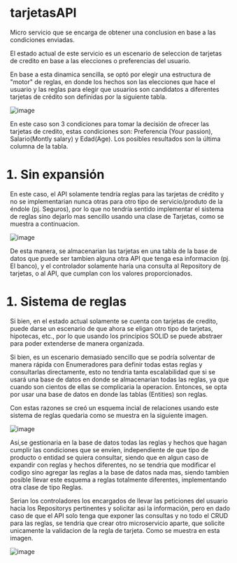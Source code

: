 # tarjetasAPI
Micro servicio que se encarga de obtener una conclusion en base a las condiciones enviadas.

El estado actual de este servicio es un escenario de seleccion de tarjetas de credito en base a las elecciones o preferencias del usuario. 

En base a esta dinamica sencilla, se optó por elegir una estructura de "motor" de reglas, en donde los hechos son las elecciones que hace el usuario y las reglas para elegir que usuarios son candidatos a diferentes tarjetas de crédito son definidas por la siguiente tabla.

![image](https://user-images.githubusercontent.com/46451243/153535546-fb21a04f-33b4-4f31-bb14-48b582e207ce.png)

En este caso son 3 condiciones para tomar la decisión de ofrecer las tarjetas de credito, estas condiciones son: Preferencia (Your passion), Salario(Montly salary) y Edad(Age). Los posibles resultados son la última columna de la tabla.

<ol>
  <h1><li>Sin expansión</li></h1>
</ol>
En este caso, el API solamente tendría reglas para las tarjetas de crédito y no se implementarian nunca otras para otro tipo de servicio/produto de la éndole (pj. Seguros), por lo que no tendría sentido implementar el sistema de reglas sino dejarlo mas sencillo usando una clase de Tarjetas, como se muestra a continuacion.

![image](https://user-images.githubusercontent.com/46451243/154756975-b8479820-9b6b-46ed-82cf-25ffb785461f.png)
  
De esta manera, se almacenarian las tarjetas en una tabla de la base de datos que puede ser tambien alguna otra API que tenga esa informacion (pj. El banco), y el controlador solamente haría una consulta al Repository de tarjetas, o al API, que cumplan con los valores proporcionados.

<ol>
  <h1><li>Sistema de reglas</li></h1>
</ol>
Si bien, en el estado actual solamente se cuenta con tarjetas de credito, puede darse un escenario de que ahora se eligan otro tipo de tarjetas, hipotecas, etc., por lo que usando los  principios SOLID se puede abstraer para poder extenderse de manera organizada.

Si bien, es un escenario demasiado sencillo que se podría solventar de manera rápida con Enumeradores para definir todas estas reglas y consultarlas directamente, esto no tendria tanta escalabilidad que si se usará una base de datos en donde se almacenarian todas las reglas, ya que cuando son cientos de ellas se complicaria la operacion. Entonces, se opta por usar una base de datos en donde las tablas (Entities) son reglas.

Con estas razones se creó un esquema incial de relaciones usando este sistema de reglas quedaria como se muestra en la siguiente imagen.

![image](https://user-images.githubusercontent.com/46451243/154754651-b06b0959-607f-45fc-845c-75fa4c9f0f4d.png)

Así,se gestionaria en la base de datos todas las reglas y hechos que hagan cumplir las condiciones que se envíen, independiente de que tipo de producto o entidad se quiera consultar, siendo que en algun caso de expandir con reglas y hechos diferentes, no se tendria que modificar el codigo sino agregar las reglas a la base de datos nada mas, siendo tambien posible llevar este esquema a reglas totalmente diferentes, implementando otra clase de tipo Reglas.

Serian los controladores los encargados de llevar las peticiones del usuario hacia los Repositorys pertinentes y solicitar asi la información, pero en dado caso de que el API solo tenga que exponer las consultas y no todo el CRUD para las reglas, se tendria que crear otro microservicio aparte, que solicite unicamente la validacion de la regla de tarjeta. Como se muestra en esta imagen.

![image](https://user-images.githubusercontent.com/46451243/154757411-50d1939c-6ced-4ad4-ba97-ed0e291b93dc.png)
